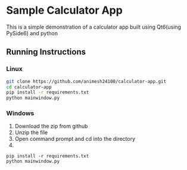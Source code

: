 # Sample Calculator App

This is a simple demonstration of a calculator app built using Qt6(using PySide6) and python

## Running Instructions

### Linux

```sh
git clone https://github.com/animesh24100/calculator-app.git 
cd calculator-app
pip install -r requirements.txt
python mainwindow.py 
```

### Windows

1. Download the zip from github
2. Unzip the file
3. Open command prompt and cd into the directory
4.

```pwsh
pip install -r requirements.txt
python mainwindow.py 
```
